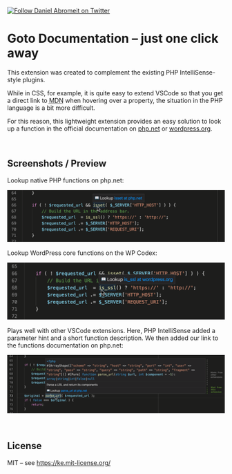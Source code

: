 [twitter-shield]: https://img.shields.io/twitter/follow/der_abro?style=social
[twitter-url]: https://twitter.com/der_abro

[![Follow Daniel Abromeit on Twitter][twitter-shield]][twitter-url]

# Goto Documentation – just one click away

This extension was created to complement the existing PHP IntelliSense-style plugins.

While in CSS, for example, it is quite easy to extend VSCode so that you get a direct link to <abbr title="MDN Web Docs, formerly Mozilla Developer Network, is the Mozilla Foundation's official developer documentation for Web technologies, with active participation from browser vendors.">MDN</abbr> when hovering over a property, the situation in the PHP language is a bit more difficult.

For this reason, this lightweight extension provides an easy solution to look up a function in the official documentation on [php.net](https://www.php.net/manual/en/) or [wordpress.org](https://developer.wordpress.org/reference/).

<br  />

## Screenshots / Preview

Lookup native PHP functions on php.net:

![Screenshot 1: Example PHP Code, where the language construct 'isset()' is under the cursor.](https://raw.githubusercontent.com/Abromeit/vscode-add-hint-link-to-manual/main/img/screenshot-1.png)

Lookup WordPress core functions on the WP Codex:

![Screenshot 2: WordPress PHP Code, where the function 'is_ssl()' is under the cursor. Help ist then provided in a layer, which floats above the function name.](https://raw.githubusercontent.com/Abromeit/vscode-add-hint-link-to-manual/main/img/screenshot-2.png)

Plays well with other VSCode extensions. Here, PHP IntelliSense added a parameter hint and a short function description. We then added our link to the functions documentation on php.net:

![Screenshot 3: PHP code, where hinting is already provided via other Visual Studio Code Extensions. The function 'parse_url()' is under the cursor. In the tooltip we see the functions definition, a short descrition and as last entry (closest to the cursor) the link to the corresponding php.net manual page.](https://raw.githubusercontent.com/Abromeit/vscode-add-hint-link-to-manual/main/img/screenshot-3-annotated.png)

<br  />

## License

MIT – see https://ke.mit-license.org/
